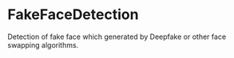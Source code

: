 # FakeFaceDetection
Detection of fake face which generated by Deepfake or other face swapping algorithms. 
